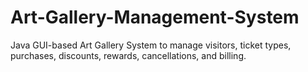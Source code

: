 # Art-Gallery-Management-System
Java GUI-based Art Gallery System to manage visitors, ticket types, purchases, discounts, rewards, cancellations, and billing.
